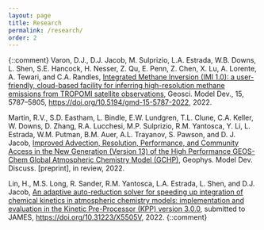 ```yaml
---
layout: page
title: Research
permalink: /research/
order: 2
---
```

{::comment}
Varon, D.J., D.J. Jacob, M. Sulprizio, L.A. Estrada, W.B. Downs, L. Shen, S.E. Hancock, H. Nesser, Z. Qu, E. Penn, Z. Chen, X. Lu, A. Lorente, A. Tewari, and C.A. Randles, [Integrated Methane Inversion (IMI 1.0): a user-friendly, cloud-based facility for inferring high-resolution methane emissions from TROPOMI satellite observations](https://gmd.copernicus.org/articles/15/5787/2022/), Geosci. Model Dev., 15, 5787–5805,  https://doi.org/10.5194/gmd-15-5787-2022, 2022.

Martin, R.V., S.D. Eastham, L. Bindle, E.W. Lundgren, T.L. Clune, C.A. Keller, W. Downs, D. Zhang, R.A. Lucchesi, M.P. Sulprizio, R.M. Yantosca, Y. Li, L. Estrada, W.M. Putman, B.M. Auer, A.L. Trayanov, S. Pawson, and D. J.  Jacob, [Improved Advection, Resolution, Performance, and Community Access in the New Generation (Version 13) of the High Performance GEOS-Chem Global Atmospheric Chemistry Model (GCHP)](https://gmd.copernicus.org/preprints/gmd-2022-42/), Geophys. Model Dev. Discuss. [preprint], in review, 2022.

Lin, H., M.S. Long, R. Sander, R.M. Yantosca, L.A. Estrada, L. Shen, and D.J. Jacob, [An adaptive auto-reduction solver for speeding up integration of chemical kinetics in atmospheric chemistry models: implementation and evaluation in the Kinetic Pre-Processor (KPP) version 3.0.0](https://acmg.seas.harvard.edu/files/acmg/files/lin_haipeng_2022.pdf), submitted to JAMES,  https://doi.org/10.31223/X5505V, 2022.
{::comment}
